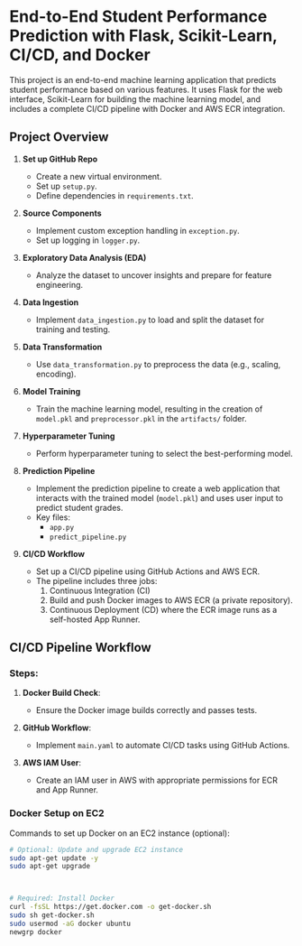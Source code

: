 # End-to-End Student Performance Prediction with Flask, Scikit-Learn, CI/CD, and Docker

This project is an end-to-end machine learning application that predicts student performance based on various features. It uses Flask for the web interface, Scikit-Learn for building the machine learning model, and includes a complete CI/CD pipeline with Docker and AWS ECR integration.

## Project Overview
1. **Set up GitHub Repo**
    - Create a new virtual environment.
    - Set up `setup.py`.
    - Define dependencies in `requirements.txt`.

2. **Source Components**
    - Implement custom exception handling in `exception.py`.
    - Set up logging in `logger.py`.

3. **Exploratory Data Analysis (EDA)**
    - Analyze the dataset to uncover insights and prepare for feature engineering.

4. **Data Ingestion**
    - Implement `data_ingestion.py` to load and split the dataset for training and testing.

5. **Data Transformation**
    - Use `data_transformation.py` to preprocess the data (e.g., scaling, encoding).

6. **Model Training**
    - Train the machine learning model, resulting in the creation of `model.pkl` and `preprocessor.pkl` in the `artifacts/` folder.

7. **Hyperparameter Tuning**
    - Perform hyperparameter tuning to select the best-performing model.

8. **Prediction Pipeline**
    - Implement the prediction pipeline to create a web application that interacts with the trained model (`model.pkl`) and uses user input to predict student grades.
    - Key files:
        - `app.py`
        - `predict_pipeline.py`

9. **CI/CD Workflow**
    - Set up a CI/CD pipeline using GitHub Actions and AWS ECR.
    - The pipeline includes three jobs:
        1. Continuous Integration (CI)
        2. Build and push Docker images to AWS ECR (a private repository).
        3. Continuous Deployment (CD) where the ECR image runs as a self-hosted App Runner.

## CI/CD Pipeline Workflow

### Steps:
1. **Docker Build Check**:
    - Ensure the Docker image builds correctly and passes tests.

2. **GitHub Workflow**:
    - Implement `main.yaml` to automate CI/CD tasks using GitHub Actions.

3. **AWS IAM User**:
    - Create an IAM user in AWS with appropriate permissions for ECR and App Runner.

### Docker Setup on EC2
Commands to set up Docker on an EC2 instance (optional):
```bash
# Optional: Update and upgrade EC2 instance
sudo apt-get update -y
sudo apt-get upgrade



# Required: Install Docker
curl -fsSL https://get.docker.com -o get-docker.sh
sudo sh get-docker.sh
sudo usermod -aG docker ubuntu
newgrp docker
